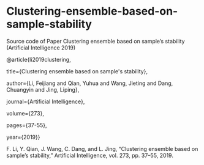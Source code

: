 # Clustering-ensemble-based-on-sample-stability
Source code of Paper Clustering ensemble based on sample’s stability (Artificial Intelligence 2019)

@article{li2019clustering,

title={Clustering ensemble based on sample's stability},

author={Li, Feijiang and Qian, Yuhua and Wang, Jieting and Dang, Chuangyin and Jing, Liping},

journal={Artificial Intelligence},

volume={273},

pages={37-55},

year={2019}}


F. Li, Y. Qian, J. Wang, C. Dang, and L. Jing, “Clustering ensemble based on sample’s stability,” Artificial Intelligence, vol. 273, pp. 37–55, 2019.
